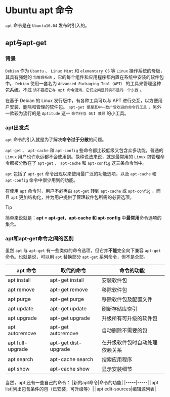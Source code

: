 # Ubuntu apt 命令

`apt` 命令是在 `Ubuntu16.04` 发布时引入的。

## apt与apt-get

### 背景

`Debian` 作为 `Ubuntu` 、 `Linux Mint` 和 `elementary OS` 等 `Linux` 操作系统的母板，其具有强健的 `包管理系统` ，它的每个组件和应用程序都内置在系统中安装的软件包中。 `Debian` 使用一套名为 `Advanced Packaging Tool（APT）` 的工具来管理这种包系统，不过 `请不要把它与 apt 命令混淆，它们之间是其实不是同一个东西` 。

在基于 Debian 的 Linux 发行版中，有各种工具可以与 APT 进行交互，以方便用户安装、删除和管理的软件包。 `apt-get 便是其中一款广受欢迎的命令行工具` ，另外一款较为流行的是 `Aptitude` 这一 `命令行与 GUI 兼顾` 的小工具。

### apt出发点

`apt` 命令的引入就是为了解决**命令过于分散**的问题。

`apt-get` 、 `apt-cache` 和 `apt-config` 些命令都比较低级又包含众多功能，普通的 `Linux` 用户也许永远都不会使用到。换种说法来说，就是最常用的 `Linux` 包管理命令都被分散在了 `apt-get` 、 `apt-cache` 和 `apt-config` 这三条命令当中。

`apt` 包括了 `apt-get` 命令出现以来使用最广泛的功能选项，以及 `apt-cache` 和 `apt-config` 命令中很少用到的功能。

在使用 `apt` 命令时，用户不必再由 `apt-get` 转到 `apt-cache` 或 `apt-config` ，而且 `apt` 更加结构化，并为用户提供了管理软件包所需的必要选项。

> [!tip]
> 简单来说就是：**apt = apt-get、apt-cache 和 apt-config** 中**最常用**命令选项的集合。

### apt和apt-get命令之间的区别

虽然 `apt` 与 `apt-get` 有一些类似的命令选项，但它并**不能**完全向下兼容 `apt-get` 命令。也就是说，可以用 `apt` 替换部分 `apt-get` 系列命令，但不是全部。

|apt 命令|取代的命令|命令的功能|
|-----|-----|-----|
|apt install|apt-get install|安装软件包|
|apt remove|apt-get remove|移除软件包|
|apt purge|apt-get purge|移除软件包及配置文件|
|apt update|apt-get update|刷新存储库索引|
|apt upgrade|apt-get upgrade|升级所有可升级的软件包|
|apt autoremove|apt-get autoremove|自动删除不需要的包|
|apt full-upgrade|apt-get dist-upgrade|在升级软件包时自动处理依赖关系
|apt search|apt-cache search|搜索应用程序|
|apt show|apt-cache show|显示安装细节|

当然，apt 还有一些自己的命令：
|新的apt命令|命令的功能|
|-----|-----|
|apt list|列出包含条件的包（已安装，可升级等）|
|apt edit-sources|编辑源列表|
